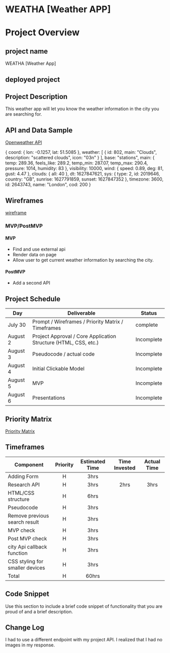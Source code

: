 # WEATHA [Weather APP]


# Project Overview

## project name
WEATHA [Weather App]

## deployed project


## Project Description
This weather app will let you know the weather information in the city you are searching for.


## API and Data Sample

[Openweather API]( http://api.openweathermap.org/data/2.5/weather?q=London,uk&APPID=b351ed20610d69f0305baa374dd8c604)

{
coord: {
lon: -0.1257,
lat: 51.5085
},
weather: [
{
id: 802,
main: "Clouds",
description: "scattered clouds",
icon: "03n"
}
],
base: "stations",
main: {
temp: 289.36,
feels_like: 289.2,
temp_min: 287.07,
temp_max: 290.4,
pressure: 1014,
humidity: 83
},
visibility: 10000,
wind: {
speed: 0.89,
deg: 81,
gust: 4.47
},
clouds: {
all: 40
},
dt: 1627847621,
sys: {
type: 2,
id: 2019646,
country: "GB",
sunrise: 1627791859,
sunset: 1627847352
},
timezone: 3600,
id: 2643743,
name: "London",
cod: 200
}

## Wireframes

[wireframe](https://wireframepro.mockflow.com/editor.jsp?editor=on&publicid=M3ac6ed739000c2aad3f96a7ad2539ab51627839537213&perm=Create&projectid=M6399d0c99000f89df18067c9a21418231627840180577&ptitle=WEATHA&bgcolor=white&category=featured#/page/d09fe70a6b2d4fdf910dfbe2b857596a)

### MVP/PostMVP

#### MVP 

- Find and use external api 
- Render data on page 
- Allow user to get current weather information by searching the city.

#### PostMVP  

- Add a second API




## Project Schedule


|  Day | Deliverable | Status
|---|---| ---|
|July 30| Prompt / Wireframes / Priority Matrix / Timeframes | complete
|August 2| Project Approval / Core Application Structure (HTML, CSS, etc.) | Incomplete
|August 3| Pseudocode / actual code | Incomplete
|August 4| Initial Clickable Model  | Incomplete
|August 5| MVP | Incomplete
|August 6| Presentations | Incomplete

## Priority Matrix

[Priority Matrix](https://wireframepro.mockflow.com/editor.jsp?editor=on&bgcolor=white&perm=Create&ptitle=WEATHA&category=featured&projectid=M6399d0c99000f89df18067c9a21418231627840180577&publicid=dd2df16ea2ed4c6aa870d49b186e1338#/page/D3fe0d0c51c22b594cdbb8f523a1ddec5)

## Timeframes

| Component | Priority | Estimated Time | Time Invested | Actual Time |
| --- | :---: |  :---: | :---: | :---: |
| Adding Form | H | 3hrs|  |  |
| Research API | H | 3hrs| 2hrs |3hrs|
| HTML/CSS structure | H | 6hrs|  |  |
| Pseudocode | H | 3hrs| | |
| Remove previous search result | H | 3hrs| |  |
| MVP check| H | 3hrs|  |  |
| Post MVP check | H | 3hrs|  |  |
| city Api callback function  | H | 3hrs| |  |
|CSS styling for smaller devices | H | 3hrs| |  |
| Total | H | 60hrs| | |








## Code Snippet

Use this section to include a brief code snippet of functionality that you are proud of and a brief description.  



## Change Log
I had to use a different endpoint with my project API. I realized that I had no images in my response.
